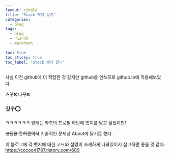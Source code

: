 ```yaml
---
layout: single
title: "Stack 뱃지 달기"
categories: 
  - blog
tags:
  - blog
  - 마크다운
  - markdown
 
toc: true
toc_sticky: true
toc_label: "Stack 뱃지 달기"
---
```


사실 이건 github에 더 적합한 것 같지만 github를 안쓰므로 github.io에 적용해보았다.

스꾸❌ 다꾸❌

### 깃꾸⭕

ㅋㅋㅋㅋㅋㅋ
원래는 좌측의 프로필 하단에 뱃지를 달고 싶었지만!
  
~~코딩을 못하겠어서~~ 기술적인 문제상 About에 달기로 했다.
  
이 블로그에 각 뱃지에 대한 코드와 설명이 자세하게 나와있어서 참고하면 좋을 것 같다.  
<https://cocoon1787.tistory.com/689>
